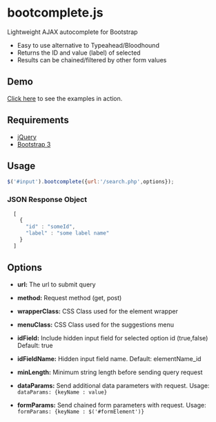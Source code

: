 # bootcomplete.js
Lightweight AJAX autocomplete for Bootstrap

* Easy to use alternative to Typeahead/Bloodhound
* Returns the ID and value (label) of selected
* Results can be chained/filtered by other form values

## Demo

[Click here](http://getwebhelp.com/bootcomplete/) to see the examples in action.

## Requirements

* [jQuery](https://jquery.com/download/)
* [Bootstrap 3](http://getbootstrap.com/)


## Usage

```javascript
$('#input').bootcomplete({url:'/search.php',options});
```

### JSON Response Object
```javascript
  [
    {
      "id" : "someId",
      "label" : "some label name"
    }
  ]
```

## Options

* **url:** The url to submit query

* **method:** Request method (get, post)
 
* **wrapperClass:** CSS Class used for the element wrapper

* **menuClass:** CSS Class used for the suggestions menu

* **idField:** Include hidden input field for selected option id (true,false) Default: true
  
* **idFieldName:** Hidden input field name. Default: elementName_id

* **minLength:** Minimum string length before sending query request

* **dataParams:** Send additional data parameters with request. Usage: ```dataParams: {keyName : value}```

* **formParams:** Send chained form parameters with request. Usage: ```formParams: {keyName : $('#formElement')}```


